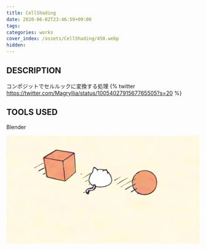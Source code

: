 ```yaml
---
title: CellShading
date: 2020-06-02T23:46:59+09:00
tags: 
categories: works
cover_index: /assets/CellShading/450.webp
hidden: 
---
```


## DESCRIPTION
コンポジットでセルルックに変換する処理
{% twitter https://twitter.com/Magryllia/status/1005402791567765505?s=20 %}

## TOOLS USED
Blender

![](/assets/CellShading/01.webp)